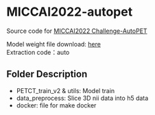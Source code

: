 # MICCAI2022-autopet

Source code for [MICCAI2022 Challenge-AutoPET](https://autopet.grand-challenge.org/evaluation/challenge/leaderboard/)

Model weight file download: [here](https://pan.baidu.com/s/1F8Wqn_VNGpgMzchB3sjzWw)   
Extraction code：auto

## Folder Description  
* PETCT_train_v2 & utils: Model train  
* data_preprocess: Slice 3D nii data into h5 data  
* docker: file for make docker  


